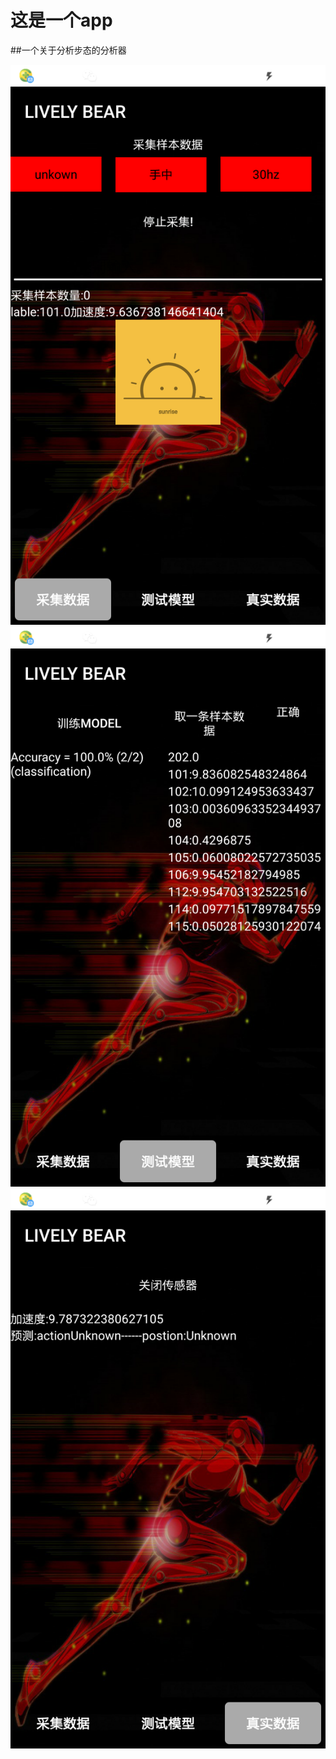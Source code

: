 # 这是一个app
##一个关于分析步态的分析器

![](https://github.com/zhaosilida/butaifenxi/blob/master/shoot/la1%20(1).png)
![](https://github.com/zhaosilida/butaifenxi/blob/master/shoot/la1%20(2).png)
![](https://github.com/zhaosilida/butaifenxi/blob/master/shoot/la3.png)

